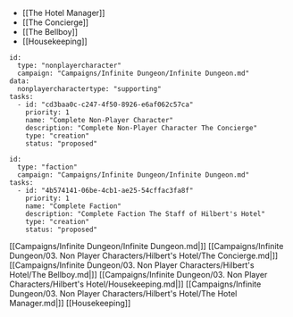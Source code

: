 - [[The Hotel Manager]]
- [[The Concierge]]
- [[The Bellboy]]
- [[Housekeeping]]

```RpgManager4
id: 
  type: "nonplayercharacter"
  campaign: "Campaigns/Infinite Dungeon/Infinite Dungeon.md"
data: 
  nonplayercharactertype: "supporting"
tasks: 
  - id: "cd3baa0c-c247-4f50-8926-e6af062c57ca"
    priority: 1
    name: "Complete Non-Player Character"
    description: "Complete Non-Player Character The Concierge"
    type: "creation"
    status: "proposed"
```


```RpgManager4
id: 
  type: "faction"
  campaign: "Campaigns/Infinite Dungeon/Infinite Dungeon.md"
tasks: 
  - id: "4b574141-06be-4cb1-ae25-54cffac3fa8f"
    priority: 1
    name: "Complete Faction"
    description: "Complete Faction The Staff of Hilbert's Hotel"
    type: "creation"
    status: "proposed"
```

[[Campaigns/Infinite Dungeon/Infinite Dungeon.md|]]
[[Campaigns/Infinite Dungeon/03. Non Player Characters/Hilbert's Hotel/The Concierge.md|]]
[[Campaigns/Infinite Dungeon/03. Non Player Characters/Hilbert's Hotel/The Bellboy.md|]]
[[Campaigns/Infinite Dungeon/03. Non Player Characters/Hilbert's Hotel/Housekeeping.md|]]
[[Campaigns/Infinite Dungeon/03. Non Player Characters/Hilbert's Hotel/The Hotel Manager.md|]]
[[Housekeeping]]